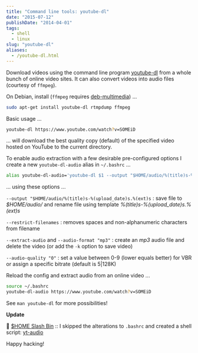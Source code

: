```yaml
---
title: "Command line tools: youtube-dl"
date: "2015-07-12"
publishDate: "2014-04-01"
tags:
  - shell
  - linux
slug: "youtube-dl"
aliases:
  - /youtube-dl.html
---
```


Download videos using the command line program [youtube-dl](http://rg3.github.io/youtube-dl/) from a whole bunch of online video sites. It can also convert videos into audio files (courtesy of `ffmpeg`).

On Debian, install (`ffmpeg` requires [deb-multimedia](http://www.deb-multimedia.org/)) ...
                                                                                    
```bash                                                                
sudo apt-get install youtube-dl rtmpdump ffmpeg
```

Basic usage ...

```bash
youtube-dl https://www.youtube.com/watch?v=SOMEiD
```

... will download the best quality copy (default) of the specified video hosted on YouTube to the current directory.

To enable audio extraction with a few desirable pre-configured options I create a new `youtube-dl-audio` alias in `~/.bashrc` ...

```bash
alias youtube-dl-audio='youtube-dl $1 --output "$HOME/audio/%(title)s-%(upload_date)s.%(ext)s" --restrict-filenames --extract-audio --audio-format "mp3" --audio-quality "0"'
```

... using these options ...

`--output "$HOME/audio/%(title)s-%(upload_date)s.%(ext)s`
: save file to *$HOME/audio/* and rename file using template *%(title)s-%(upload_date)s.%(ext)s*

`--restrict-filenames`
: removes spaces and non-alphanumeric characters from filename

`--extract-audio` and `--audio-format "mp3"`
: create an *mp3* audio file and delete the video (or add the `-k` option to save video)

`--audio-quality "0"`
: set a value between 0-9 (lower equals better) for VBR or assign a specific bitrate (default is 5|128K)

Reload the config and extract audio from an online video ...

```bash
source ~/.bashrc
youtube-dl-audio https://www.youtube.com/watch?v=SOMEiD
```

See `man youtube-dl` for more possibilities!

**Update**

:penguin: [$HOME Slash Bin](http://www.circuidipity.com/homebin/) :: I skipped the alterations to `.bashrc` and created a shell script: [yt-audio](https://github.com/vonbrownie/homebin/blob/master/yt-audio) 

Happy hacking!
